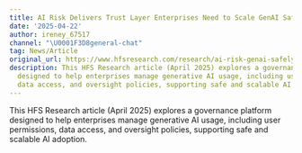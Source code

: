 ```yaml
---
title: AI Risk Delivers Trust Layer Enterprises Need to Scale GenAI Safely
date: '2025-04-22'
author: ireney_67517
channel: "\U0001F3D8general-chat"
tag: News/Article
original_url: https://www.hfsresearch.com/research/ai-risk-genai-safely/
description: This HFS Research article (April 2025) explores a governance platform
  designed to help enterprises manage generative AI usage, including user permissions,
  data access, and oversight policies, supporting safe and scalable AI adoption.
---
```


This HFS Research article (April 2025) explores a governance platform designed to help enterprises manage generative AI usage, including user permissions, data access, and oversight policies, supporting safe and scalable AI adoption.